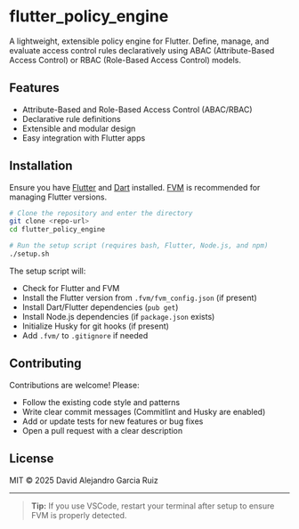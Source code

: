 # flutter_policy_engine

A lightweight, extensible policy engine for Flutter. Define, manage, and evaluate access control rules declaratively using ABAC (Attribute-Based Access Control) or RBAC (Role-Based Access Control) models.

## Features

- Attribute-Based and Role-Based Access Control (ABAC/RBAC)
- Declarative rule definitions
- Extensible and modular design
- Easy integration with Flutter apps

## Installation

Ensure you have [Flutter](https://docs.flutter.dev/get-started/install) and [Dart](https://dart.dev/get-dart) installed. [FVM](https://fvm.app/) is recommended for managing Flutter versions.

```bash
# Clone the repository and enter the directory
git clone <repo-url>
cd flutter_policy_engine

# Run the setup script (requires bash, Flutter, Node.js, and npm)
./setup.sh
```

The setup script will:

- Check for Flutter and FVM
- Install the Flutter version from `.fvm/fvm_config.json` (if present)
- Install Dart/Flutter dependencies (`pub get`)
- Install Node.js dependencies (if `package.json` exists)
- Initialize Husky for git hooks (if present)
- Add `.fvm/` to `.gitignore` if needed

## Contributing

Contributions are welcome! Please:

- Follow the existing code style and patterns
- Write clear commit messages (Commitlint and Husky are enabled)
- Add or update tests for new features or bug fixes
- Open a pull request with a clear description

## License

MIT © 2025 David Alejandro Garcia Ruiz

---

> **Tip:** If you use VSCode, restart your terminal after setup to ensure FVM is properly detected.
